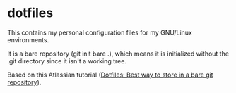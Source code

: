 # dotfiles
This contains my personal configuration files for my GNU/Linux environments.

It is a bare repository (git init bare .), which means it is initialized without the .git directory since it isn't a working tree.

Based on this Atlassian tutorial ([Dotfiles: Best way to store in a bare git repository](https://www.atlassian.com/git/tutorials/dotfiles)).
